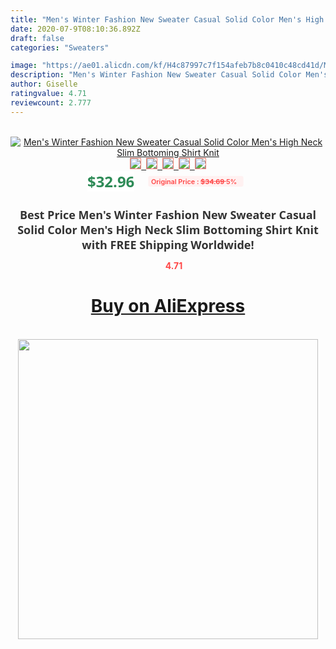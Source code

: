 ```yaml
---
title: "Men's Winter Fashion New Sweater Casual Solid Color Men's High Neck Slim Bottoming Shirt Knit"
date: 2020-07-9T08:10:36.892Z
draft: false
categories: "Sweaters"

image: "https://ae01.alicdn.com/kf/H4c87997c7f154afeb7b8c0410c48cd41d/Men-s-Winter-Fashion-New-Sweater-Casual-Solid-Color-Men-s-High-Neck-Slim-Bottoming-Shirt.jpg"
description: "Men's Winter Fashion New Sweater Casual Solid Color Men's High Neck Slim Bottoming Shirt Knit"
author: Giselle
ratingvalue: 4.71
reviewcount: 2.777
---
```

<br>
<div style="text-align: center;">
<a href="https://s.click.aliexpress.com/e/_9vFCrF" target="_blank" rel="nofollow noopener noreferrer"><img alt="Men's Winter Fashion New Sweater Casual Solid Color Men's High Neck Slim Bottoming Shirt Knit" class="magnifier-image" src="https://ae01.alicdn.com/kf/H4c87997c7f154afeb7b8c0410c48cd41d/Men-s-Winter-Fashion-New-Sweater-Casual-Solid-Color-Men-s-High-Neck-Slim-Bottoming-Shirt.jpg_640x640.jpg">
<br>
<img style="border:1px solid salmon" src="https://ae01.alicdn.com/kf/H4c87997c7f154afeb7b8c0410c48cd41d/Men-s-Winter-Fashion-New-Sweater-Casual-Solid-Color-Men-s-High-Neck-Slim-Bottoming-Shirt.jpg_120x120.jpg">&nbsp;&nbsp;<img style="border:1px solid salmon" src="https://ae01.alicdn.com/kf/Hb418c91efd654ecea4e34b71fb9829eeK/Men-s-Winter-Fashion-New-Sweater-Casual-Solid-Color-Men-s-High-Neck-Slim-Bottoming-Shirt.jpg_120x120.jpg">&nbsp;&nbsp;<img style="border:1px solid salmon" src="https://ae01.alicdn.com/kf/H1c6193c231b94277bd7ecb3d5513f03ck/Men-s-Winter-Fashion-New-Sweater-Casual-Solid-Color-Men-s-High-Neck-Slim-Bottoming-Shirt.jpg_120x120.jpg">&nbsp;&nbsp;<img style="border:1px solid salmon" src="https://ae01.alicdn.com/kf/H42d394e6691c4662b54199e7ccddc8965/Men-s-Winter-Fashion-New-Sweater-Casual-Solid-Color-Men-s-High-Neck-Slim-Bottoming-Shirt.jpg_120x120.jpg">&nbsp;&nbsp;<img style="border:1px solid salmon" src="https://ae01.alicdn.com/kf/H71fca8e8c6554eb38d9a15b7778e99593/Men-s-Winter-Fashion-New-Sweater-Casual-Solid-Color-Men-s-High-Neck-Slim-Bottoming-Shirt.jpg_120x120.jpg"></a></div><br0>
<div style="text-align: center;"><span style="background-color: white; border: 0px; box-sizing: border-box; color: seagreen; display: inline-block; font-family: &quot;open sans&quot; , &quot;arial&quot; , &quot;helvetica&quot; , sans-serif , &quot;heiti&quot;; font-size: 24px; font-stretch: inherit; font-weight: 700; line-height: inherit; margin: 0px 10px 0px 0px; padding: 0px; vertical-align: middle;">$32.96 </span>
<span style="background: rgb(255 , 241 , 241); border-radius: 3px; border: 0px; box-sizing: border-box; color: #ff4747; display: inline-block; font-family: inherit; font-size: 12px; font-stretch: inherit; font-style: inherit; font-variant: inherit; font-weight: 600; line-height: inherit; margin: 0px; padding: 2px 5px; transform: scale(0.9); vertical-align: middle;">Original Price : <b style="text-decoration: line-through;">$34.69 </b> 5%&nbsp;&nbsp;</span></div>
<h1 style="color: #333333; display: inline-block; font-family: &quot;open sans&quot; , &quot;arial&quot; , &quot;helvetica&quot; , sans-serif , &quot;heiti&quot;; font-size: 18px; font-stretch: inherit; font-weight: 700; text-align: center;">Best Price Men's Winter Fashion New Sweater Casual Solid Color Men's High Neck Slim Bottoming Shirt Knit with FREE Shipping Worldwide!</h1>
<div style="color: #ff4747; text-align: center;">
<img src="https://4.bp.blogspot.com/-M0ZcTcb-5uY/XleCXlxnR4I/AAAAAAAAAEc/OrjgMkXV1oMQFaCRZj5HQwOCBcu3w1FegCPcBGAYYCw/s1600/star.png" style="height: 15px;">&nbsp;<b>4.71</b></div>
<div class="button_cont" align="center"><a class="buynow_a" href="https://s.click.aliexpress.com/e/_9vFCrF" target="_blank" rel="nofollow noopener noreferrer"><H1>Buy on AliExpress</H1></a></div><br>
<div class="separator" style="clear: both; text-align: center;">
<img src="https://lh3.googleusercontent.com/-pTy5HemUv9M/XlePHvY0dAI/AAAAAAAAAE4/0nX5iRUoIWY8eMW9Dpxeirr157OZliDIgCLcBGAsYHQ/s1600/badge.gif" width="480">
</div>
